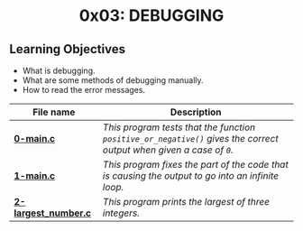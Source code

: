 <h1 align="center">0x03: DEBUGGING</h1>

<h2>Learning Objectives</h2>
<ul>
<li>What is debugging.</li>
<li>What are some methods of debugging manually.</li>
<li>How to read the error messages.</li>
</ul>

|File name| Description|
|---|---|
|[**0-main.c**](https://github.com/GM-Samuelstein/alx-low_level_programming/blob/master/0x03-debugging/0-main.c)|*This program tests that the function `positive_or_negative()` gives the correct output when given a case of `0`.*|
|[**1-main.c**](https://github.com/GM-Samuelstein/alx-low_level_programming/blob/master/0x03-debugging/1-main.c)|*This program fixes the part of the code that is causing the output to go into an infinite loop.*|
|[**2-largest_number.c**](https://github.com/GM-Samuelstein/alx-low_level_programming/blob/master/0x03-debugging/2-largest_number.c)|*This program prints the largest of three integers.*|
